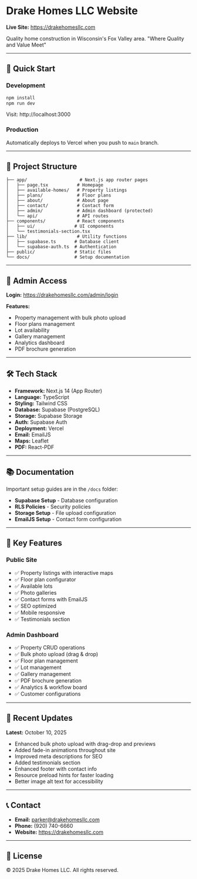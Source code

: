 # Drake Homes LLC Website

**Live Site:** https://drakehomesllc.com

Quality home construction in Wisconsin's Fox Valley area. "Where Quality and Value Meet"

---

## 🚀 Quick Start

### Development
```bash
npm install
npm run dev
```

Visit: http://localhost:3000

### Production
Automatically deploys to Vercel when you push to `main` branch.

---

## 📁 Project Structure

```
├── app/                    # Next.js app router pages
│   ├── page.tsx           # Homepage
│   ├── available-homes/   # Property listings
│   ├── plans/             # Floor plans
│   ├── about/             # About page
│   ├── contact/           # Contact form
│   ├── admin/             # Admin dashboard (protected)
│   └── api/               # API routes
├── components/            # React components
│   ├── ui/               # UI components
│   └── testimonials-section.tsx
├── lib/                   # Utility functions
│   ├── supabase.ts       # Database client
│   └── supabase-auth.ts  # Authentication
├── public/               # Static files
└── docs/                 # Setup documentation

```

---

## 🔐 Admin Access

**Login:** https://drakehomesllc.com/admin/login

**Features:**
- Property management with bulk photo upload
- Floor plans management
- Lot availability
- Gallery management
- Analytics dashboard
- PDF brochure generation

---

## 🛠️ Tech Stack

- **Framework:** Next.js 14 (App Router)
- **Language:** TypeScript
- **Styling:** Tailwind CSS
- **Database:** Supabase (PostgreSQL)
- **Storage:** Supabase Storage
- **Auth:** Supabase Auth
- **Deployment:** Vercel
- **Email:** EmailJS
- **Maps:** Leaflet
- **PDF:** React-PDF

---

## 📚 Documentation

Important setup guides are in the `/docs` folder:

- **Supabase Setup** - Database configuration
- **RLS Policies** - Security policies
- **Storage Setup** - File upload configuration
- **EmailJS Setup** - Contact form configuration

---

## 🎨 Key Features

### Public Site
- ✅ Property listings with interactive maps
- ✅ Floor plan configurator
- ✅ Available lots
- ✅ Photo galleries
- ✅ Contact forms with EmailJS
- ✅ SEO optimized
- ✅ Mobile responsive
- ✅ Testimonials section

### Admin Dashboard
- ✅ Property CRUD operations
- ✅ Bulk photo upload (drag & drop)
- ✅ Floor plan management
- ✅ Lot management
- ✅ Gallery management
- ✅ PDF brochure generation
- ✅ Analytics & workflow board
- ✅ Customer configurations

---

## 🔄 Recent Updates

**Latest:** October 10, 2025
- Enhanced bulk photo upload with drag-drop and previews
- Added fade-in animations throughout site
- Improved meta descriptions for SEO
- Added testimonials section
- Enhanced footer with contact info
- Resource preload hints for faster loading
- Better image alt text for accessibility

---

## 📞 Contact

- **Email:** parker@drakehomesllc.com
- **Phone:** (920) 740-6660
- **Website:** https://drakehomesllc.com

---

## 📝 License

© 2025 Drake Homes LLC. All rights reserved.

